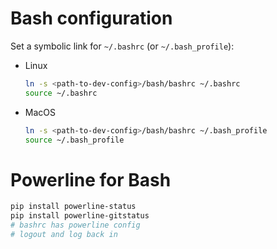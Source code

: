 # Bash configuration

Set a symbolic link for `~/.bashrc` (or `~/.bash_profile`):

- Linux
	
	```bash
	ln -s <path-to-dev-config>/bash/bashrc ~/.bashrc
	source ~/.bashrc
	```

- MacOS

	```bash
	ln -s <path-to-dev-config>/bash/bashrc ~/.bash_profile
	source ~/.bash_profile
	```

# Powerline for Bash

```bash
pip install powerline-status
pip install powerline-gitstatus
# bashrc has powerline config
# logout and log back in
```
